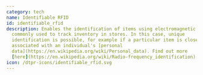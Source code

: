 ```yaml
---
category: tech
name: Identifiable RFID
id: identifiable_rfid
description: Enables the identification of items using electromagnetic fields,
  commonly used to track inventory in stores. In this case, unique
  identification is possible, for example if a particular item is closely
  associated with an individual's [personal
  data](https://en.wikipedia.org/wiki/Personal_data). Find out more
  [here](https://en.wikipedia.org/wiki/Radio-frequency_identification)
icon: /dtpr-icons/identifiable_rfid.svg
---
```

